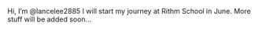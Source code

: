 Hi, I’m @lancelee2885
I will start my journey at Rithm School in June.
More stuff will be added soon...

